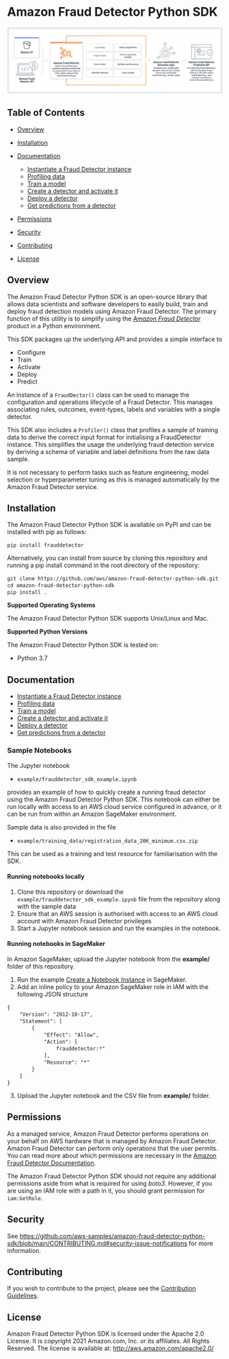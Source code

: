 # Amazon Fraud Detector Python SDK

![product_image](./docs/images/Product-Page-Diagram_Amazon-Fraud-Detector.png)

## Table of Contents

- [Overview](#overview)
- [Installation](#installation)
- [Documentation](#documentation)

   - [Instantiate a Fraud Detector instance](./docs/MANUAL.md/#Instantiate%20a%20Fraud%20Detector%20instance) 
   - [Profiling data](./docs/MANUAL.md/#Profiling%20Data)
   - [Train a model](./docs/MANUAL.md/#Train%20a%20model)
   - [Create a detector and activate it](./docs/MANUAL.md/#Create%20a%20detector%20and%20activate%20it)
   - [Deploy a detector](./docs/MANUAL.md/#Deploy%20a%20detector)
   - [Get predictions from a detector](./docs/MANUAL.md/#Get%20predictions%20from%20a%20detector)

- [Permissions](#permissions)
- [Security](#security)
- [Contributing](#contributing)
- [License](#license)

## Overview 
The Amazon Fraud Detector Python SDK is an open-source library that allows data
scientists and software developers to easily build, train and deploy fraud detection
models using Amazon Fraud Detector.  The primary function of this utility is to simplify using the *[Amazon Fraud Detector](https://aws.amazon.com/fraud-detector/)* product in a Python environment.

This SDK packages up the underlying API and provides a simple interface to
- Configure   
- Train
- Activate   
- Deploy  
- Predict  

An instance of a `FraudDector()` class can be used to manage the configuration and operations lifecycle of a Fraud Detector.  This manages associating rules, outcomes, event-types, labels and variables with a single detector.  
  
This SDK also includes a `Profiler()` class that profiles a sample of training data to derive the correct input format for initialising a FraudDetector instance.  This simplifies the usage the underlying fraud detection service by deriving a schema of variable and label definitions from the raw data sample.
  
It is not necessary to perform tasks such as feature engineering, model selection or hyperparameter tuning as this is managed automatically by the Amazon Fraud Detector service.


## Installation

The Amazon Fraud Detector Python SDK is available on PyPI and can be installed with
pip as follows:

```
pip install frauddetector
```

Alternatively, you can install from source by cloning this repository and running a pip install
command in the root directory of the repository:

```
git clone https://github.com/aws/amazon-fraud-detector-python-sdk.git
cd amazon-fraud-detector-python-sdk
pip install .
```

**Supported Operating Systems**

The Amazon Fraud Detector Python SDK supports Unix/Linux and Mac.

**Supported Python Versions**

The Amazon Fraud Detector Python SDK is tested on:
* Python 3.7

## Documentation

   - [Instantiate a Fraud Detector instance](./docs/MANUAL.md/#Instantiate%20a%20Fraud%20Detector%20instance) 
   - [Profiling data](./docs/MANUAL.md/#Profiling%20Data)
   - [Train a model](./docs/MANUAL.md/#Train%20a%20model)
   - [Create a detector and activate it](./docs/MANUAL.md/#Create%20a%20detector%20and%20activate%20it)
   - [Deploy a detector](./docs/MANUAL.md/#Deploy%20a%20detector)
   - [Get predictions from a detector](./docs/MANUAL.md/#Get%20predictions%20from%20a%20detector)

### Sample Notebooks

The Jupyter notebook  
+ `example/frauddetector_sdk_example.ipynb`  

provides an example of how to quickly create a running fraud detector using
the Amazon Fraud Detector Python SDK.  This notebook can either be run locally with access to an AWS cloud service configured in advance, or it can be run from within an Amazon SageMaker environment.  

Sample data is also provided in the file
+ `example/training_data/registration_data_20K_minimum.csv.zip`

This can be used as a training and test resource for familiarisation with the SDK.

#### Running notebooks locally
1. Clone this repository or download the `example/frauddetector_sdk_example.ipynb` file from the repository along with the sample data  
2. Ensure that an AWS session is authorised with access to an AWS cloud account with Amazon Fraud Detector privileges   
3. Start a Jupyter notebook session and run the examples in the notebook.  

#### Running notebooks in SageMaker
In Amazon SageMaker, upload the Jupyter notebook from the **example/** folder of this repository.

1. Run the example [Create a Notebook Instance](https://docs.aws.amazon.com/sagemaker/latest/dg/gs-setup-working-env.html) in SageMaker.
2. Add an inline policy to your Amazon SageMaker role in IAM with the following JSON structure
```
{
    "Version": "2012-10-17",
    "Statement": [
        {
            "Effect": "Allow",
            "Action": [
                frauddetector:*"
            ],
            "Resource": "*"
        }
    ]
}
```
3. Upload the Jupyter notebook and the CSV file from **example/** folder.





## Permissions

As a managed service, Amazon Fraud Detector performs operations on your behalf on
AWS hardware that is managed by Amazon Fraud Detector.  Amazon Fraud Detector can
perform only operations that the user permits.  You can read more about which
permissions are necessary in the [Amazon Fraud Detector Documentation](https://docs.aws.amazon.com/fraud-detector/latest/developer-guide/what-is.html).

The Amazon Fraud Detector Python SDK should not require any additional permissions
aside from what is required for using *boto3*.  However, if you are
using an IAM role with a path in it, you should grant permission for
``iam:GetRole``.


## Security

See https://github.com/aws-samples/amazon-fraud-detector-python-sdk/blob/main/CONTRIBUTING.md#security-issue-notifications for more information.

## Contributing
If you wish to contribute to the project, please see the [Contribution Guidelines](./CONTRIBUTING.md).

## License

Amazon Fraud Detector Python SDK is licensed under the Apache 2.0 License. It is
copyright 2021 Amazon.com, Inc. or its affiliates. All Rights Reserved. The
license is available at: http://aws.amazon.com/apache2.0/
